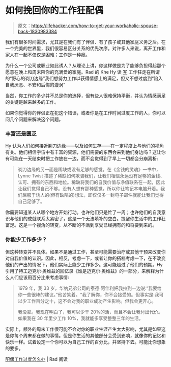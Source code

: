 # 如何挽回你的工作狂配偶

> 原文：<https://lifehacker.com/how-to-get-your-workaholic-spouse-back-1830983384>

我们有很多时间需求，尤其是在我们有了伴侣、有了孩子或其他家庭义务之后。在一个完美的世界里，我们很容易区分关系的优先次序。对许多人来说，离开工作和家人在一起不仅仅是困难；工作是一种瘾。



为什么一个公司或职业如此诱人？从理论上讲，你这样做是为了能够负担得起那个愿意在晚上和周末陪你的充满爱的家庭。Rad 的 Khe Hy 读 [写](https://radreads.co/what-to-do-if-your-spouse-works-too-much/?utm_source=Rad&utm_campaign=302cf92b03-RR172_COPY_01&utm_medium=email&utm_term=0_bcb3ed60c4-302cf92b03-193202613) 工作狂走在所谓的“野心的剃刀边缘”我们想努力工作以获得情感上的满足，但又不想过度到“陷入自我厌恶、不安和后悔的漩涡”

当然，你工作的多少并不总是你的选择，但有些人很难保持平衡，并认为情感满足的关键是越来越多的工作。

如果你觉得你的伴侣正在犯这个错误，或者你是在工作时间过度工作的人，你可以问几个问题来解决这个问题。

### 丰富还是匮乏

Hy 认为人们如何接近剃刀边缘——以及如何生存——在一定程度上与他们的视角有关。他们相信宇宙中有丰富的资源，他们需要的东西会来到他们身边吗？这让你有可能在一天结束时把工作放在一边，而不会觉得到了早上一切都会分崩离析:

> 剃刀边缘的另一面是稀缺或没有足够的感觉。在《金钱的灵魂》一书中，Lynne Twist 描述了稀缺如何欺骗我们，让我们相信永远没有足够的金钱、认可、拥有的东西和地位。稀缺将我们的自我价值与净值联系在一起，因此让我们觉得自己不够。没有人想有那种感觉，所以你让笔记本电脑开着。我们屈服于诱人的(但有缺陷的)想法，即仅仅多一封电子邮件就能让我们觉得自己足够了。

你需要知道某人从哪个地方开始行动。也许他们只是忙了一周；也许他们的自我意识与他们的成就联系太紧密了，这是一个无法填补的空白。提醒你生活中的工作狂富足。这是一个视角的转变，从不断的不满到享受已经拥有的和将要到来的。

### 你能少工作多少？

但这种转变并不具体。如果不是通过工作，甚至可能需要治疗或其他干预来改变你对自我价值的认识。因此，相反，考虑一下，或者让你的搭档考虑一下，在不改变他们的产出的情况下，他们实际上能少工作多少。这可能超过了他们的预期。Hy 引用了特工迈克尔·奥维兹的回忆录《谁是迈克尔·奥维兹》的一部分，来解释为什么人们应该用百分比来考虑事情:

> 1979 年，我 33 岁，华纳兄弟公司的泰德·阿什利把我拉到一边说:“我要给你一些很棒的建议。”他苦笑着。“我了解你，你不会接受的。但事实是:我可以少工作百分之十，这不会对我的职业成功产生影响。但我会更开心。
> 
> 我没拿。我现在明白了，我可以少干 20%的活，而且不会让我付出代价。如果我在 30 年里少工作 10%，我就能多享受整整三年的生活。

实际上，额外的周末工作很可能不会对你的职业生涯产生太大影响，尤其是如果这是你每个周末都在做的事情。但是你生活的其他部分会受到影响，就像你的记忆和快乐一样。试着设定一个你可以为自己工作的百分比，并坚持下去。可能比你想象的要多。

[配偶工作过度怎么办](https://radreads.co/what-to-do-if-your-spouse-works-too-much/?utm_source=Rad&utm_campaign=302cf92b03-RR172_COPY_01&utm_medium=email&utm_term=0_bcb3ed60c4-302cf92b03-193202613) | Rad 阅读